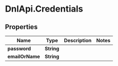 # DnlApi.Credentials

## Properties
Name | Type | Description | Notes
------------ | ------------- | ------------- | -------------
**password** | **String** |  | 
**emailOrName** | **String** |  | 


